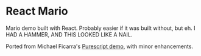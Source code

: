 # React Mario
Mario demo built with React. Probably easier if it was built without, but eh. I HAD A HAMMER, AND THIS LOOKED LIKE A NAIL.

Ported from Michael Ficarra's [Purescript demo](https://github.com/michaelficarra/purescript-demo-mario), with minor enhancements.
